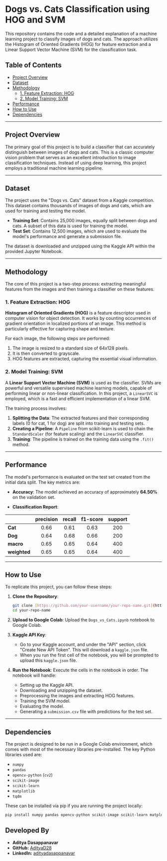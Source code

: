 # Dogs vs. Cats Classification using HOG and SVM

This repository contains the code and a detailed explanation of a machine learning project to classify images of dogs and cats. The approach utilizes the Histogram of Oriented Gradients (HOG) for feature extraction and a Linear Support Vector Machine (SVM) for the classification task.

## Table of Contents

- [Project Overview](#project-overview)
- [Dataset](#dataset)
- [Methodology](#methodology)
  - [1. Feature Extraction: HOG](#1-feature-extraction-hog)
  - [2. Model Training: SVM](#2-model-training-svm)
- [Performance](#performance)
- [How to Use](#how-to-use)
- [Dependencies](#dependencies)

---

## Project Overview

The primary goal of this project is to build a classifier that can accurately distinguish between images of dogs and cats. This is a classic computer vision problem that serves as an excellent introduction to image classification techniques. Instead of using deep learning, this project employs a traditional machine learning pipeline.

---

## Dataset

The project uses the "Dogs vs. Cats" dataset from a Kaggle competition. This dataset contains thousands of images of dogs and cats, which are used for training and testing the model.

- **Training Set**: Contains 25,000 images, equally split between dogs and cats. A subset of this data is used for training the model.
- **Test Set**: Contains 12,500 images, which are used to evaluate the model's performance and generate a submission file.

The dataset is downloaded and unzipped using the Kaggle API within the provided Jupyter Notebook.

---

## Methodology

The core of this project is a two-step process: extracting meaningful features from the images and then training a classifier on these features.

### 1. Feature Extraction: HOG

**Histogram of Oriented Gradients (HOG)** is a feature descriptor used in computer vision for object detection. It works by counting occurrences of gradient orientation in localized portions of an image. This method is particularly effective for capturing shape and texture.

For each image, the following steps are performed:
1.  The image is resized to a standard size of 64x128 pixels.
2.  It is then converted to grayscale.
3.  HOG features are extracted, capturing the essential visual information.

### 2. Model Training: SVM

A **Linear Support Vector Machine (SVM)** is used as the classifier. SVMs are powerful and versatile supervised machine learning models, capable of performing linear or non-linear classification. In this project, a `LinearSVC` is employed, which is a fast and efficient implementation of a linear SVM.

The training process involves:
1.  **Splitting the Data**: The extracted features and their corresponding labels (0 for cat, 1 for dog) are split into training and testing sets.
2.  **Creating a Pipeline**: A `Pipeline` from scikit-learn is used to chain the `StandardScaler` (for feature scaling) and the `LinearSVC` classifier.
3.  **Training**: The pipeline is trained on the training data using the `.fit()` method.

---

## Performance

The model's performance is evaluated on the test set created from the initial data split. The key metrics are:

-   **Accuracy**: The model achieved an accuracy of approximately **64.50%** on the validation set.

-   **Classification Report**:

|           | precision | recall | f1-score | support |
| :-------- | :-------: | :----: | :------: | :-----: |
| **Cat** |   0.66    |  0.61  |   0.63   |   200   |
| **Dog** |   0.64    |  0.68  |   0.66   |   200   |
| **macro** |   0.65    |  0.65  |   0.64   |   400   |
| **weighted**|   0.65    |  0.65  |   0.64   |   400   |


---

## How to Use

To replicate this project, you can follow these steps:

1.  **Clone the Repository**:
    ```bash
    git clone [https://github.com/your-username/your-repo-name.git](https://github.com/your-username/your-repo-name.git)
    cd your-repo-name
    ```

2.  **Upload to Google Colab**: Upload the `Dogs_vs_Cats.ipynb` notebook to Google Colab.

3.  **Kaggle API Key**:
    -   Go to your Kaggle account, and under the "API" section, click "Create New API Token". This will download a `kaggle.json` file.
    -   When you run the first cell of the notebook, you will be prompted to upload this `kaggle.json` file.

4.  **Run the Notebook**: Execute the cells in the notebook in order. The notebook will handle:
    -   Setting up the Kaggle API.
    -   Downloading and unzipping the dataset.
    -   Preprocessing the images and extracting HOG features.
    -   Training the SVM model.
    -   Evaluating the model.
    -   Generating a `submission.csv` file with predictions for the test set.

---

## Dependencies

The project is designed to be run in a Google Colab environment, which comes with most of the necessary libraries pre-installed. The key Python libraries used are:

-   `numpy`
-   `pandas`
-   `opencv-python` (`cv2`)
-   `scikit-image`
-   `scikit-learn`
-   `matplotlib`
-   `tqdm`

These can be installed via pip if you are running the project locally:
```bash
pip install numpy pandas opencv-python scikit-image scikit-learn matplotlib tqdm
```
 ## Developed By

* **Aditya Dasappanavar**
* **GitHub:** [AdityaD28](https://github.com/AdityaD28)
* **LinkedIn:** [adityadasappanavar](https://www.linkedin.com/in/adityadasappanavar/)
